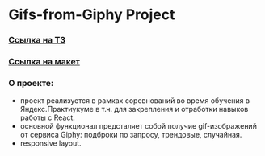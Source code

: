 # Gifs-from-Giphy Project

### [Ссылка на ТЗ](https://disk.yandex.ru/d/zc-2CG716fMNoA)
### [Ссылка на макет](https://www.figma.com/file/Qltxlk8yU8LJ6MVVwdBLy3/YP-Competition%233?type=design&node-id=0%3A1&mode=design&t=hG5JnRyIN8CAi1dO-1)

### О проекте:
* проект реализуется в рамках соревнований во время обучения в Яндекс.Практиукуме в т.ч. для закрепления и отработки навыков работы с React.
* основной функционал предсталяет собой получие gif-изображений от сервиса Giphy: подброки по запросу, трендовые, случайная.
* responsive layout.
